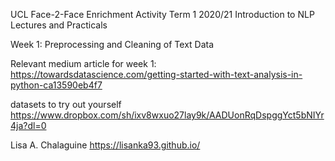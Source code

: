 UCL Face-2-Face Enrichment Activity Term 1 2020/21 Introduction to NLP Lectures and Practicals

Week 1: Preprocessing and Cleaning of Text Data

Relevant medium article for week 1: https://towardsdatascience.com/getting-started-with-text-analysis-in-python-ca13590eb4f7

datasets to try out yourself https://www.dropbox.com/sh/ixv8wxuo27lay9k/AADUonRqDspggYct5bNIYr4ja?dl=0








Lisa A. Chalaguine
https://lisanka93.github.io/
